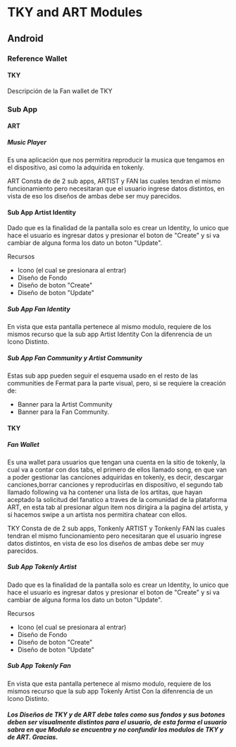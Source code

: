 # TKY and ART Modules

## Android

### Reference Wallet
#### TKY
Descripción de la Fan wallet de TKY

### Sub App
#### ART
##### Music Player
Es una aplicación que nos permitira reproducir la musica que tengamos en el dispositivo, asi como la adquirida en tokenly.

ART Consta de de 2 sub apps, ARTIST y FAN las cuales tendran el mismo funcionamiento pero necesitaran que el usuario ingrese datos distintos, en vista de eso los diseños de ambas debe ser muy parecidos.

#### Sub App Artist Identity

Dado que es la finalidad de la pantalla solo es crear un Identity, lo unico que hace el usuario es ingresar datos y presionar el boton de "Create" y si va cambiar de alguna forma los dato un boton "Update".

Recursos
* Icono (el cual se presionara al entrar)
* Diseño de Fondo 
* Diseño de boton "Create"
* Diseño de boton "Update"

##### Sub App Fan Identity
En vista que esta pantalla pertenece al mismo modulo, requiere de los mismos recurso que la sub app Artist Identity Con la difenrencia de un Icono Distinto.

##### Sub App Fan Community y Artist Community
Estas sub app pueden seguir el esquema usado en el resto de las communities de Fermat para la parte visual, pero, si se requiere la creación de:
* Banner para la Artist Community
* Banner para la Fan Community.

#### TKY
##### Fan Wallet
Es una wallet para usuarios que tengan una cuenta en la sitio de tokenly, la cual va a contar con dos tabs, el primero de ellos llamado song,  en que van a poder gestionar las canciones adquiridas en tokenly, es decir, descargar canciones,borrar canciones y reproducirlas en dispositivo, el segundo tab llamado following va ha contener una lista de los artitas, que hayan aceptado la solicitud del fanatico a traves de la comunidad de la plataforma ART, en esta tab al presionar algun item nos dirigira a la pagina del artista, y si hacemos swipe a un artista nos permitira chatear con ellos.

TKY Consta de de 2 sub apps, Tonkenly ARTIST y Tonkenly FAN las cuales tendran el mismo funcionamiento pero necesitaran que el usuario ingrese datos distintos, en vista de eso los diseños de ambas debe ser muy parecidos.

##### Sub App Tokenly Artist
Dado que es la finalidad de la pantalla solo es crear un Identity, lo unico que hace el usuario es ingresar datos y presionar el boton de "Create" y si va cambiar de alguna forma los dato un boton "Update".

Recursos
* Icono (el cual se presionara al entrar)
* Diseño de Fondo 
* Diseño de boton "Create"
* Diseño de boton "Update"

##### Sub App Tokenly Fan

En vista que esta pantalla pertenece al mismo modulo, requiere de los mismos recurso que la sub app Tokenly Artist Con la difenrencia de un Icono Distinto. 

##### Los Diseños de TKY y de ART debe tales como sus fondos y sus botones deben ser visualmente distintos para el usuario, de esta forma el usuario sabra en que Modulo se encuentra y no confundir los modulos de TKY y de ART. Gracias.
